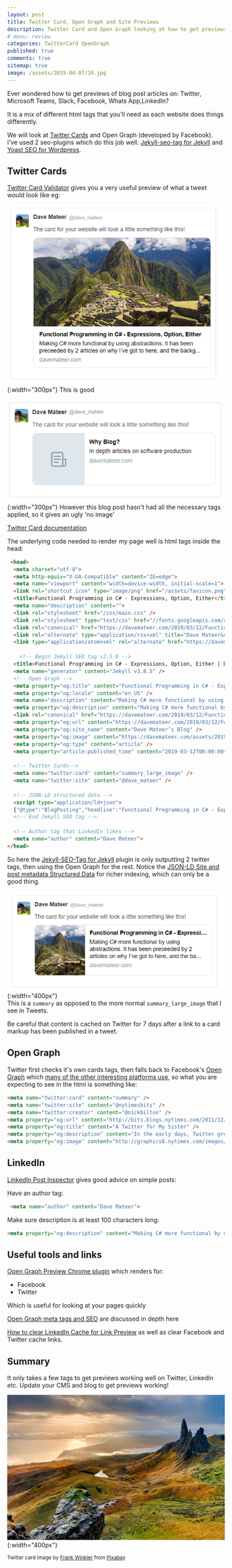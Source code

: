 ```yaml
---
layout: post
title: Twitter Card, Open Graph and Site Previews
description: Twitter Card and Open Graph looking at how to get previews working in Twitter, Teams, Slack, Facebook, WhatsApp, LinkedIn. Also looking at the jekyll-seo-tag and yoast plugin. 
# menu: review
categories: TwitterCard OpenGraph
published: true 
comments: true
sitemap: true
image: /assets/2019-04-07/10.jpg
---
```


Ever wondered how to get previews of blog post articles on: Twitter, Microsoft Teams, Slack, Facebook, Whats App,LinkedIn?

It is a mix of different html tags that you'll need as each website does things differently. 

We will look at [Twitter Cards](https://developer.twitter.com/en/docs/tweets/optimize-with-cards/guides/getting-started) and Open Graph (developed by Facebook). I've used 2 seo-plugins which do this job well: [Jekyll-seo-tag for Jekyll](https://github.com/jekyll/jekyll-seo-tag) and [Yoast SEO for Wordpress](https://yoast.com/wordpress/plugins/seo/).

## Twitter Cards

 [Twitter Card Validator](https://cards-dev.twitter.com/validator) gives you a very useful preview of what a tweet would look like eg:

![alt text](/assets/2019-04-07/1.png "Well formed Twitter Card preview"){:width="300px"}
This is good


![alt text](/assets/2019-04-07/3.png "Badly formed Twitter Card preview"){:width="300px"}
However this blog post hasn't had all the necessary tags applied, so it gives an ugly 'no image'

[Twitter Card documentation](https://developer.twitter.com/en/docs/tweets/optimize-with-cards/guides/getting-started)

The underlying code needed to render my page well is html tags inside the head:

```html
 <head>
  <meta charset="utf-8">
  <meta http-equiv="X-UA-Compatible" content="IE=edge">
  <meta name="viewport" content="width=device-width, initial-scale=1">
  <link rel="shortcut icon" type="image/png" href="/assets/favicon.png">
  <title>Functional Programming in C# - Expressions, Option, Either</title>
  <meta name="description" content="">
  <link rel="stylesheet" href="/css/main.css" /> 
  <link rel="stylesheet" type="text/css" href="//fonts.googleapis.com/css?family=Open+Sans" />
  <link rel="canonical" href="https://davemateer.com/2019/03/12/Functional-Programming-in-C-Sharp-Expressions-Options-Either">
  <link rel="alternate" type="application/rss+xml" title="Dave Mateer&#39;s Blog" href="https://davemateer.com/feed.xml">
  <link type="application/atom+xml" rel="alternate" href="https://davemateer.com/feed.xml" title="Dave Mateer's Blog" />

    <!-- Begin Jekyll SEO tag v2.5.0 -->
  <title>Functional Programming in C# - Expressions, Option, Either | Dave Mateer’s Blog</title>
  <meta name="generator" content="Jekyll v3.8.5" />
  <!-- Open Graph -->
  <meta property="og:title" content="Functional Programming in C# - Expressions, Option, Either" />
  <meta property="og:locale" content="en_US" />
  <meta name="description" content="Making C# more functional by using abstractions. It has been preceeded by 2 articles on why I’ve got to here, and the background reasons behind trying functional programming in C#." />
  <meta property="og:description" content="Making C# more functional by using abstractions. It has been preceeded by 2 articles on why I’ve got to here, and the background reasons behind trying functional programming in C#." />
  <link rel="canonical" href="https://davemateer.com/2019/03/12/Functional-Programming-in-C-Sharp-Expressions-Options-Either" />
  <meta property="og:url" content="https://davemateer.com/2019/03/12/Functional-Programming-in-C-Sharp-Expressions-Options-Either" />
  <meta property="og:site_name" content="Dave Mateer’s Blog" />
  <meta property="og:image" content="https://davemateer.com/assets/2019-04-05/2.jpg" />
  <meta property="og:type" content="article" />
  <meta property="article:published_time" content="2019-03-12T00:00:00+00:00" />

  <!-- Twitter Cards-->
  <meta name="twitter:card" content="summary_large_image" />
  <meta name="twitter:site" content="@dave_mateer" />

  <!-- JSON-LD structured data -->
  <script type="application/ld+json">
  {"@type":"BlogPosting","headline":"Functional Programming in C# - Expressions, Option, Either","url":"https://davemateer.com/2019/03/12/Functional-Programming-in-C-Sharp-Expressions-Options-Either","dateModified":"2019-03-12T00:00:00+00:00","datePublished":"2019-03-12T00:00:00+00:00","mainEntityOfPage":{"@type":"WebPage","@id":"https://davemateer.com/2019/03/12/Functional-Programming-in-C-Sharp-Expressions-Options-Either"},"image":"https://davemateer.com/assets/2019-04-05/2.jpg","description":"Making C# more functional by using abstractions. It has been preceeded by 2 articles on why I’ve got to here, and the background reasons behind trying functional programming in C#.","@context":"http://schema.org"}</script>
  <!-- End Jekyll SEO tag -->

  <!-- Author tag that LinkedIn likes -->
  <meta name="author" content="Dave Mateer">
</head>
```
So here the [Jekyll-SEO-Tag for Jekyll](https://github.com/jekyll/jekyll-seo-tag) plugin is only outputting 2 twitter tags, then using the Open Graph for the rest. Notice the [JSON-LD Site and post metadata Structured Data](https://developers.google.com/search/docs/guides/intro-structured-data) for richer indexing, which can only be a good thing.


![alt text](/assets/2019-04-07/2.png "Summary style"){:width="400px"}   
This is a `summary` as opposed to the more normal `summary_large_image` that I see in Tweets.

Be careful that content is cached on Twitter for 7 days after a link to a card markup has been published in a tweet.

## Open Graph
Twitter first checks it's own cards tags, then falls back to Facebook's [Open Graph](http://ogp.me/) which [many of the other interesting platforms use](https://stackoverflow.com/questions/10397510/do-services-other-than-facebook-use-open-graph), so what you are expecting to see in the html is something like:  


```html
<meta name="twitter:card" content="summary" />
<meta name="twitter:site" content="@nytimesbits" />
<meta name="twitter:creator" content="@nickbilton" />
<meta property="og:url" content="http://bits.blogs.nytimes.com/2011/12/08/a-twitter-for-my-sister/" />
<meta property="og:title" content="A Twitter for My Sister" />
<meta property="og:description" content="In the early days, Twitter grew so quickly that it was almost impossible to add new features because engineers spent their time trying to keep the rocket ship from stalling." />
<meta property="og:image" content="http://graphics8.nytimes.com/images/2011/12/08/technology/bits-newtwitter/bits-newtwitter-tmagArticle.jpg" />
```


## LinkedIn
[LinkedIn Post Inspector](https://www.linkedin.com/post-inspector/) gives good advice on simple posts:

Have an author tag:  
```html
 <meta name="author" content="Dave Mateer">
```
Make sure description is at least 100 characters long:
```html
<meta property="og:description" content="Making C# more functional by using abstractions. It has been preceeded by 2 articles on why I’ve got to here, and the background reasons behind trying functional programming in C#." />
```

## Useful tools and links
[Open Graph Preview Chrome plugin](https://chrome.google.com/webstore/detail/open-graph-preview/ehaigphokkgebnmdiicabhjhddkaekgh?hl=en) which renders for:
- Facebook
- Twitter

Which is useful for looking at your pages quickly  

[Open Graph meta tags and SEO](https://neilpatel.com/blog/open-graph-meta-tags/) are discussed in depth here

[How to clear LinkedIn Cache for Link Preview](https://woorkup.com/linkedin-cache/) as well as clear Facebook and Twitter cache links.  


## Summary
It only takes a few tags to get previews working well on Twitter, LinkedIn etc. Update your CMS and blog to get previews working!   



![alt text](/assets/2019-04-07/10.jpg "Isle of Skye, Scotland"){:width="400px"}
<!-- ![alt text](/assets/2019-04-07/10.jpg ""){:width="300px"}    -->

<sup>Twitter card image by <a href="https://pixabay.com/users/FrankWinkler-64960/?utm_source=link-attribution&amp;utm_medium=referral&amp;utm_campaign=image&amp;utm_content=540115">Frank Winkler</a> from <a href="https://pixabay.com/?utm_source=link-attribution&amp;utm_medium=referral&amp;utm_campaign=image&amp;utm_content=540115">Pixabay</a></sup>
